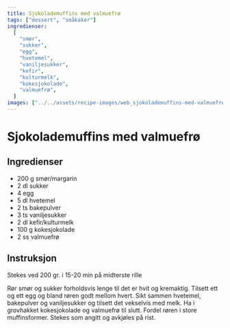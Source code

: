 ```yaml
---
title: Sjokolademuffins med valmuefrø
tags: ["dessert", "småkaker"]
ingredienser:
  [
    "smør",
    "sukker",
    "egg",
    "hvetemel",
    "vaniljesukker",
    "kefir",
    "kulturmelk",
    "kokesjokolade",
    "valmuefrø",
  ]
images: ["../../assets/recipe-images/web_sjokolademuffins-med-valmuefrø.jpg"]
---
```


# Sjokolademuffins med valmuefrø

## Ingredienser

- 200 g smør/margarin
- 2 dl sukker
- 4 egg
- 5 dl hvetemel
- 2 ts bakepulver
- 3 ts vaniljesukker
- 2 dl kefir/kulturmelk
- 100 g kokesjokolade
- 2 ss valmuefrø

## Instruksjon

Stekes ved 200 gr. i 15-20 min på midterste rille

Rør smør og sukker forholdsvis lenge til det er hvit og kremaktig. Tilsett ett og ett egg og bland røren godt mellom hvert. Sikt sammen hvetemel, bakepulver og vaniljesukker og tilsett det vekselvis med melk. Ha i grovhakket kokesjokolade og valmuefrø til slutt. Fordel røren i store muffinsformer. Stekes som angitt og avkjøles på rist.
